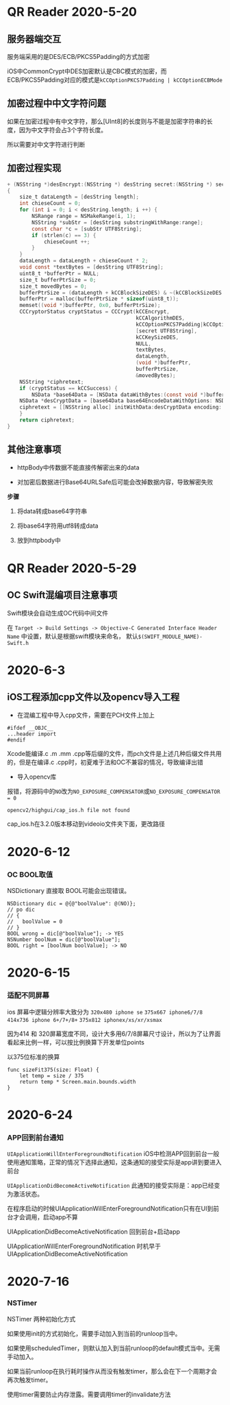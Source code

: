 # QR Reader 2020-5-20

## 服务器端交互

服务端采用的是DES/ECB/PKCS5Padding的方式加密

iOS中CommonCrypt中DES加密默认是CBC模式的加密，而ECB/PKCS5Padding对应的模式是`kCCOptionPKCS7Padding | kCCOptionECBMode`

## 加密过程中中文字符问题

如果在加密过程中有中文字符，那么[UInt8]的长度则与不能是加密字符串的长度，因为中文字符会占3个字符长度。

所以需要对中文字符进行判断

## 加密过程实现

```Objective-C
+ (NSString *)desEncrypt:(NSString *) desString secret:(NSString *) secret
{
    size_t dataLength = [desString length];
    int chieseCount = 0;
    for (int i = 0; i < desString.length; i ++) {
        NSRange range = NSMakeRange(i, 1);
        NSString *subStr = [desString substringWithRange:range];
        const char *c = [subStr UTF8String];
        if (strlen(c) == 3) {
            chieseCount ++;
        }
    }
    dataLength = dataLength + chieseCount * 2;
    void const *textBytes = [desString UTF8String];
    uint8_t *bufferPtr = NULL;
    size_t bufferPtrSize = 0;
    size_t movedBytes = 0;
    bufferPtrSize = (dataLength + kCCBlockSizeDES) & ~(kCCBlockSizeDES - 1);
    bufferPtr = malloc(bufferPtrSize * sizeof(uint8_t));
    memset((void *)bufferPtr, 0x0, bufferPtrSize);
    CCCryptorStatus cryptStatus = CCCrypt(kCCEncrypt,
                                          kCCAlgorithmDES,
                                          kCCOptionPKCS7Padding|kCCOptionECBMode,
                                          [secret UTF8String],
                                          kCCKeySizeDES,
                                          NULL,
                                          textBytes,
                                          dataLength,
                                          (void *)bufferPtr,
                                          bufferPtrSize,
                                          &movedBytes);
    NSString *ciphretext;
    if (cryptStatus == kCCSuccess) {
    	NSData *base64Data = [NSData dataWithBytes:(const void *)bufferPtr length:(NSUInteger)movedBytes];
	NSData *desCryptData = [base64Data base64EncodeDataWithOptions: NSDataBase64EncodingWithCarriageReturn];
	ciphretext = [[NSString alloc] initWithData:desCryptData encoding: NSUTF8StringEncode];
    }
    return ciphretext;
}
```

## 其他注意事项

- httpBody中传数据不能直接传解密出来的data

- 对加密后数据进行Base64URLSafe后可能会改掉数据内容，导致解密失败

**步骤**

1. 将data转成base64字符串

2. 将base64字符用utf8转成data

3. 放到httpbody中

# QR Reader 2020-5-29

## OC Swift混编项目注意事项

Swift模块会自动生成OC代码中间文件

在 `Target -> Build Settings -> Objective-C Generated Interface Header Name` 中设置，默认是根据swift模块来命名， 默认`$(SWIFT_MODULE_NAME)-Swift.h`

# 2020-6-3

## iOS工程添加cpp文件以及opencv导入工程

- 在混编工程中导入cpp文件，需要在PCH文件上加上

```
#ifdef __OBJC__
...header import
#endif
```

Xcode能编译.c .m .mm .cpp等后缀的文件，而pch文件是上述几种后缀文件共用的，但是在编译.c .cpp时，初夏难于法和OC不兼容的情况，导致编译出错

- 导入opencv库

报错，将源码中的`NO`改为`NO_EXPOSURE_COMPENSATOR`或`NO_EXPOSURE_COMPENSATOR = 0`

`opencv2/highgui/cap_ios.h file not found`

cap_ios.h在3.2.0版本移动到videoio文件夹下面，更改路径


# 2020-6-12
### OC BOOL取值

NSDictionary 直接取 BOOL可能会出现错误。

```
NSDictionary dic = @{@"boolValue": @(NO)};
// po dic  
// {
//   boolValue = 0
// }
BOOL wrong = dic[@"boolValue"]; -> YES
NSNumber boolNum = dic[@"boolValue"];
BOOL right = [boolNum boolValue]; -> NO
```

# 2020-6-15
### 适配不同屏幕

ios 屏幕中逻辑分辨率大致分为 `320x480 iphone se` `375x667 iphone6/7/8` `414x736 iphone 6+/7+/8+` `375x812 iphonex/xs/xr/xsmax`

因为414 和 320屏幕宽度不同，设计大多用6/7/8屏幕尺寸设计，所以为了让界面看起来比例一样，可以按比例换算下开发单位points

以375位标准的换算

```
func sizeFit375(size: Float) {
	let temp = size / 375
	return temp * Screen.main.bounds.width
}
```

# 2020-6-24
### APP回到前台通知

`UIApplicationWillEnterForegroundNotification`
iOS中检测APP回到前台一般使用通知策略，正常的情况下选择此通知，这条通知的接受实际是app讲到要进入前台

`UIApplicationDidBecomeActiveNotification`
此通知的接受实际是：app已经变为激活状态。 

在程序启动的时候UIApplicationWillEnterForegroundNotification只有在UI到前台才会调用，启动app不算

UIApplicationDidBecomeActiveNotification 回到前台+启动app

UIApplicationWillEnterForegroundNotification 时机早于 UIApplicationDidBecomeActiveNotification

# 2020-7-16
### NSTimer

NSTimer 两种初始化方式

如果使用init的方式初始化，需要手动加入到当前的runloop当中。

如果使用scheduledTimer，则默认加入到当前runloop的default模式当中。无需手动加入。

如果当前runloop在执行耗时操作从而没有触发timer，那么会在下一个周期才会再次触发timer。

使用timer需要防止内存泄露。需要调用timer的invalidate方法
